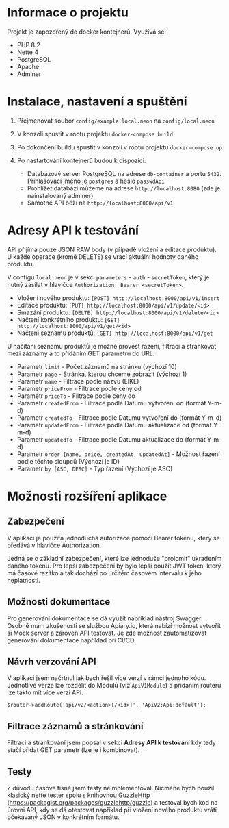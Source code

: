 Informace o projektu
=================

Projekt je zapozdřený do docker kontejnerů. Využívá se:

- PHP 8.2
- Nette 4
- PostgreSQL
- Apache
- Adminer

Instalace, nastavení a spuštění
=================

1. Přejmenovat soubor `config/example.local.neon` na `config/local.neon`
2. V konzoli spustit v rootu projektu `docker-compose build`
3. Po dokončení buildu spustit v konzoli v rootu projektu `docker-compose up`
4. Po nastartování kontejnerů budou k dispozici:

   - Databázový server PostgreSQL na adrese `db-container` a portu `5432`. Přihlašovací jméno je `postgres` a heslo `passwdApi`
   - Prohlížet databázi můžeme na adrese `http://localhost:8080` (zde je nainstalovaný adminer)
   - Samotné API běží na `http://localhost:8000/api/v1`

Adresy API k testování
=================

API přijímá pouze JSON RAW body (v případě vložení a editace produktu). U každé operace (kromě DELETE) se vrací aktuální hodnoty daného produktu.

V configu `local.neon` je v sekci `parameters` - `auth` - `secretToken`, který je nutný zasílat v hlavičce `Authorization: Bearer <secretToken>`.

- Vložení nového produktu: `[POST] http://localhost:8000/api/v1/insert`
- Editace produktu: `[PUT] http://localhost:8000/api/v1/update/<id>`
- Smazání produktu: `[DELTE] http://localhost:8000/api/v1/delete/<id>`
- Načtení konkrétního produktu: `[GET] http://localhost:8000/api/v1/get/<id>`
- Načtení seznamu produktů: `[GET] http://localhost:8000/api/v1/get`

U načítání seznamu produktů je možné provést řazení, filtraci a stránkovat mezi záznamy a to přidáním GET parametru do URL.

- Parametr `limit` - Počet záznamů na stránku (výchozí 10)
- Parametr `page` - Stránka, kterou chceme zobrazit (výchozí 1)
- Parametr `name` - Filtrace podle názvu (LIKE)
- Parametr `priceFrom` - Filtrace podle ceny od
- Parametr `priceTo` - Filtrace podle ceny do
- Parametr `createdFrom` - Filtrace podle Datumu vytvoření od (formát Y-m-d)
- Parametr `createdTo` - Filtrace podle Datumu vytvoření do (formát Y-m-d)
- Parametr `updatedFrom` - Filtrace podle Datumu aktualizace od (formát Y-m-d)
- Parametr `updatedTo` - Filtrace podle Datumu aktualizace do (formát Y-m-d)
- Parametr `order [name, price, createdAt, updatedAt]` - Možnost řazení podle těchto sloupců (Výchozí je ID)
- Parametr `by [ASC, DESC]` - Typ řazení (Výchozí je ASC)

Možnosti rozšíření aplikace
=================

Zabezpečení
-----------

V aplikaci je použitá jednoduchá autorizace pomocí Bearer tokenu, který se předává v hlavičce Authorization. 

Jedná se o základní zabezpečení, které lze jednoduše "prolomit" ukradením daného tokenu. Pro lepší zabezpečení by bylo lepší použít JWT token, který má časové razítko a tak dochází po určitém časovém intervalu k jeho neplatnosti.

Možnosti dokumentace
-----------

Pro generování dokumentace se dá využít například nástroj Swagger. Osobně mám zkušenosti se službou Apiary.io, která nabízí možnost vytvořit si Mock server a zároveň API testovat. Je zde možnost zautomatizovat generování dokumentace například při CI/CD. 

Návrh verzování API
-----------

V aplikaci jsem načrtnul jak bych řešil více verzí v rámci jednoho kódu. Jednotlivé verze lze rozdělit do Modulů (viz `ApiV1Module`) a přidáním routeru lze takto mít více verzí API.

`$router->addRoute('api/v2/<action>[/<id>]', 'ApiV2:Api:default');`

Filtrace záznamů a stránkování
-----------

Filtraci a stránkování jsem popsal v sekci **Adresy API k testování** kdy tedy stačí přidat GET parametr (lze je i kombinovat).

Testy
-----------

Z důvodu časové tísně jsem testy neimplementoval. Nicméně bych použil klasický nette tester spolu s knihovnou GuzzleHttp (https://packagist.org/packages/guzzlehttp/guzzle) a testoval bych kód na úrovni API, kdy se dá otestovat například při vložení nového produktu vrátí očekávaný JSON v konkrétním formátu.

